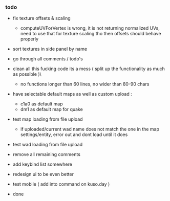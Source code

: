 ### todo
 - fix texture offsets & scaling
   - computeUVForVertex is wrong, it is not returning normalized UVs, need to use that for texture scaling tho then offsets should behave properly

 - sort textures in side panel by name

 - go through all comments / todo's

 - clean all this fucking code its a mess ( split up the functionality as much as possible )\
   - no functions longer than 60 lines, no wider than 80-90 chars

 - have selectable default maps as well as custom upload :
   - c1a0 as default map
   - dm1 as default map for quake

 - test map loading from file upload
   - if uploaded/current wad name does not match the one in the map settings/entity, error out and dont load until it does

 - test wad loading from file upload

 - remove all remaining comments

 - add keybind list somewhere

 - redesign ui to be even better

 - test mobile ( add into command on kuso.day )

 - done